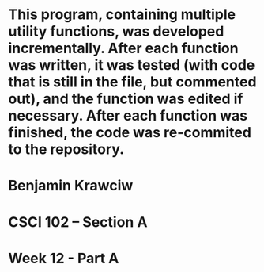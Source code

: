 #   This program, containing multiple utility functions, was developed incrementally. After each function was written, it was tested (with code that is still in the file, but commented out), and the function was edited if necessary. After each function was finished, the code was re-commited to the repository.
#   Benjamin Krawciw
#   ​CSCI 102 – Section A
#   Week 12 - Part A
